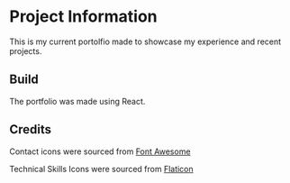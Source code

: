 # Project Information

This is my current portolfio made to showcase my experience and recent projects. 

## Build

The portfolio was made using React.

## Credits

Contact icons were sourced from [Font Awesome](https://fontawesome.com/search?o=r&f=classic)

Technical Skills Icons were sourced from [Flaticon](https://www.flaticon.com/)
